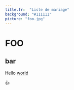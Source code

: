 ```yaml
---
title.fr:  "Liste de mariage"
background: "#111111"
picture: "foo.jpg"
---
```


# FOO

## bar

Hello [world](http://www.google.com)

:+1:
